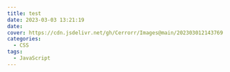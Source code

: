 ```yaml
---
title: test
date: 2023-03-03 13:21:19
date: 
cover: https://cdn.jsdelivr.net/gh/Cerrorr/Images@main/202303012143769.jpeg 
categories:
  - CSS
tags:
  - JavaScript
---
```

